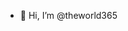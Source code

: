 - 👋 Hi, I’m @theworld365

<!---
theworld365/theworld365 is a ✨ special ✨ repository because its `README.md` (this file) appears on your GitHub profile.
You can click the Preview link to take a look at your changes.
--->
